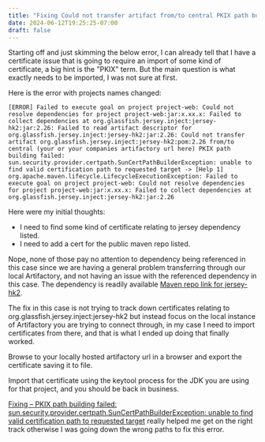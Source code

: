 ```yaml
---
title: "Fixing Could not transfer artifact from/to central PKIX path building failed"
date: 2024-06-12T19:25:25-07:00
draft: false
---
```


Starting off and just skimming the below error, I can already tell that I have a certificate issue that is going to require an import of some kind of certificate, a big hint is the "PKIX" term. But the main question is what exactly needs to be imported, I was not sure at first.

Here is the error with projects names changed:

    [ERROR] Failed to execute goal on project project-web: Could not resolve dependencies for project project-web:jar:x.xx.x: Failed to collect dependencies at org.glassfish.jersey.inject:jersey-hk2:jar:2.26: Failed to read artifact descriptor for org.glassfish.jersey.inject:jersey-hk2:jar:2.26: Could not transfer artifact org.glassfish.jersey.inject:jersey-hk2:pom:2.26 from/to central (your or your companies artifactory url here) PKIX path building failed: sun.security.provider.certpath.SunCertPathBuilderException: unable to find valid certification path to requested target -> [Help 1]
    org.apache.maven.lifecycle.LifecycleExecutionException: Failed to execute goal on project project-web: Could not resolve dependencies for project project-web:jar:x.xx.x: Failed to collect dependencies at org.glassfish.jersey.inject:jersey-hk2:jar:2.26

Here were my initial thoughts:

- I need to find some kind of certificate relating to jersey dependency listed.
- I need to add a cert for the public maven repo listed.

Nope, none of those pay no attention to dependency being referenced in this case since we are having a general problem transferring through our local Artifactory, and not having an issue with the referenced dependency in this case. The dependency is readily available [Maven repo link for jersey-hk2](https://mvnrepository.com/artifact/org.glassfish.jersey.inject/jersey-hk2/2.26).


The fix in this case is not trying to track down certificates relating to org.glassfish.jersey.inject:jersey-hk2 but instead focus on the local instance of Artifactory you are trying to connect through, in my case I need to import certificates from there, and that is what I ended up doing that finally worked.

Browse to your locally hosted artifactory url in a browser and export the certificate saving it to file.

Import that certificate using the keytool process for the JDK you are using for that project, and you should be back in business.

[Fixing – PKIX path building failed: sun.security.provider.certpath.SunCertPathBuilderException: unable to find valid certification path to requested target](https://aggarwalarpit.wordpress.com/2019/07/19/fixing-pkix-path-building-failed-sun-security-provider-certpath-suncertpathbuilderexception-unable-to-find-valid-certification-path-to-requested-target/) really helped me get on the right track otherwise I was going down the wrong paths to fix this error.